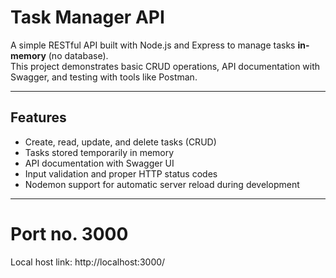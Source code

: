 # Task Manager API

A simple RESTful API built with Node.js and Express to manage tasks **in-memory** (no database).  
This project demonstrates basic CRUD operations, API documentation with Swagger, and testing with tools like Postman.

---

## Features

- Create, read, update, and delete tasks (CRUD)
- Tasks stored temporarily in memory
- API documentation with Swagger UI
- Input validation and proper HTTP status codes
- Nodemon support for automatic server reload during development

---

# Port no. 3000

Local host link: http://localhost:3000/

